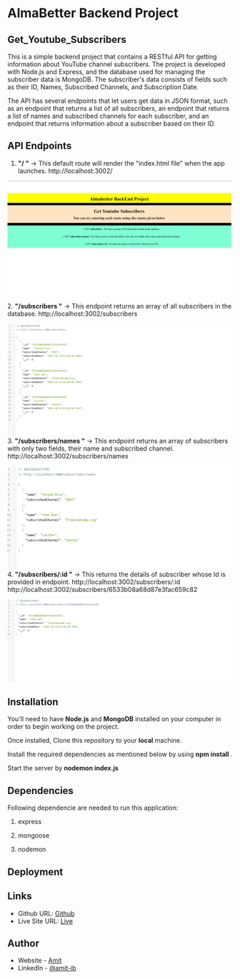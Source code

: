 # AlmaBetter Backend Project 

## Get_Youtube_Subscribers
This is a simple backend project that contains a RESTful API for getting information about YouTube channel subscribers. The project is developed with Node.js and Express, and the database used for managing the subscriber data is MongoDB. The subscriber's data consists of fields such as their ID, Names, Subscribed Channels, and Subscription Date.

The API has several endpoints that let users get data in JSON format, such as an endpoint that returns a list of all subscribers, an endpoint that returns a list of names and subscribed channels for each subscriber, and an endpoint that returns information about a subscriber based on their ID.

## API Endpoints 
1. **"/ "** -> This default route will render the "index.html file" when the app launches. http://localhost:3002/

![readmeAsssets](./readmeAsssets/1.png)
2. **"/subscribers "** -> This endpoint returns an array of all subscribers in the database. http://localhost:3002/subscribers

![readmeAsssets](./readmeAsssets/2.png)
3. **"/subscribers/names "** -> This endpoint returns an array of subscribers with only two fields, their name and subscribed channel. http://localhost:3002/subscribers/names

![readmeAsssets](./readmeAsssets/3.png)
4. **"/subscribers/:id "** -> This returns the details of subscriber whose Id is provided in endpoint. http://localhost:3002/subscribers/:id
http://localhost:3002/subscribers/6533b08a68d87e3fac659c82

![readmeAsssets](./readmeAsssets/4.png)


## Installation 

You'll need to have **Node.js** and **MongoDB** installed on your computer in order to begin working on the project. 

Once installed, Clone this repository to your **local** machine.

Install the required dependencies as mentioned below by using **npm install <packageName>**.

Start the server by **nodemon index.js**

## Dependencies
Following dependencie are needed to run this application: 

1. express

2. mongoose

3. nodemon

## Deployment





## Links

- Github URL: [Github](https://github.com/Amitk2108/youtubesub)
- Live Site URL: [Live](https://youtubesub.vercel.app/)

## Author

- Website - [Amit](https://amitpro.netlify.app/)
- LinkedIn - [@amit-ib](https://www.linkedin.com/in/amit-ib/)


